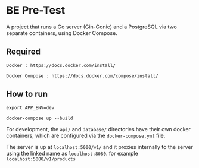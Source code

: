 # BE Pre-Test

A project that runs a Go server (Gin-Gonic) and a PostgreSQL via two separate containers, using Docker Compose.

## Required

```
Docker : https://docs.docker.com/install/

Docker Compose : https://docs.docker.com/compose/install/

```

## How to run

```
export APP_ENV=dev

docker-compose up --build
```

For development, the `api/` and `database/` directories have their own docker containers, which are configured via the `docker-compose.yml` file.

The server is up at `localhost:5000/v1/` and it proxies internally to the server using the linked name as `localhost:8080`. for example `localhost:5000/v1/products`
